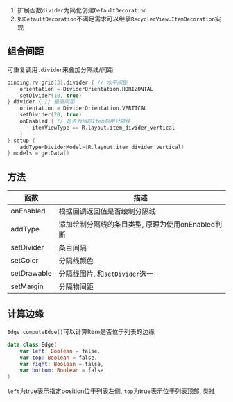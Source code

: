 1. 扩展函数`divider`为简化创建`DefaultDecoration`
2. 如`DefaultDecoration`不满足需求可以继承`RecyclerView.ItemDecoration`实现

## 组合间距

可重复调用`.divider`来叠加分隔线/间距

```kotlin
binding.rv.grid(3).divider { // 水平间距
    orientation = DividerOrientation.HORIZONTAL
    setDivider(10, true)
}.divider { // 垂直间距
    orientation = DividerOrientation.VERTICAL
    setDivider(20, true)
    onEnabled { // 是否为当前Item启用分隔线
        itemViewType == R.layout.item_divider_vertical
    }
}.setup {
    addType<DividerModel>(R.layout.item_divider_vertical)
}.models = getData()
```

## 方法

| 函数 | 描述 |
|-|-|
| onEnabled | 根据回调返回值是否绘制分隔线 |
| addType | 添加绘制分隔线的条目类型, 原理为使用onEnabled判断 |
| setDivider | 条目间隔 |
| setColor | 分隔线颜色 |
| setDrawable | 分隔线图片, 和`setDivider`选一 |
| setMargin | 分隔物间距 |

## 计算边缘

`Edge.computeEdge()`可以计算Item是否位于列表的边缘

```kotlin
data class Edge(
    var left: Boolean = false,
    var top: Boolean = false,
    var right: Boolean = false,
    var bottom: Boolean = false
)
```

`left`为true表示指定position位于列表左侧, `top`为true表示位于列表顶部, 类推